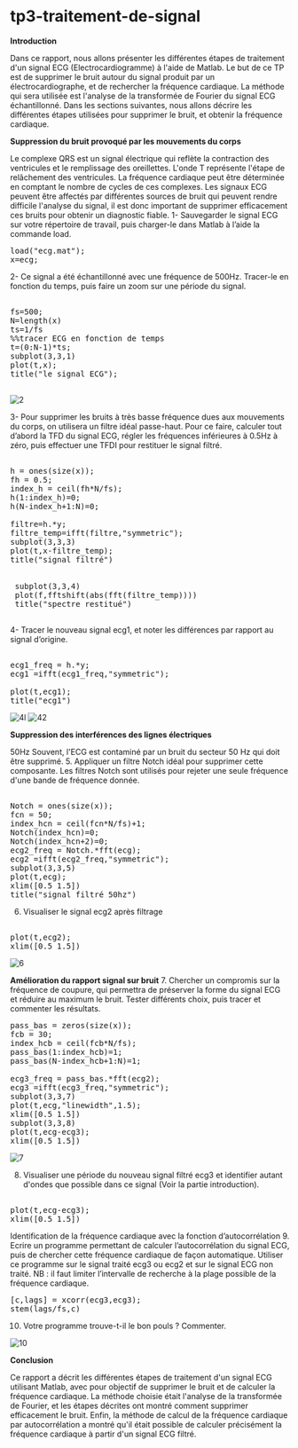 # tp3-traitement-de-signal
**Introduction**

Dans ce rapport, nous allons présenter les différentes étapes de traitement d'un signal ECG (Electrocardiogramme) à l'aide de Matlab. Le but de ce TP est de supprimer le bruit autour du signal produit par un électrocardiographe, et de rechercher la fréquence cardiaque. La méthode qui sera utilisée est l'analyse de la transformée de Fourier du signal ECG échantillonné.
Dans les sections suivantes, nous allons décrire les différentes étapes utilisées pour supprimer le bruit, et obtenir la fréquence cardiaque.

**Suppression du bruit provoqué par les mouvements du corps**

Le complexe QRS est un signal électrique qui reflète la contraction des ventricules et le remplissage des oreillettes. L'onde T représente l'étape de relâchement des ventricules. La fréquence cardiaque peut être déterminée en comptant le nombre de cycles de ces complexes. 
Les signaux ECG peuvent être affectés par différentes sources de bruit qui peuvent rendre difficile l'analyse du signal, il est donc important de supprimer efficacement ces bruits pour obtenir un diagnostic fiable.
1-	Sauvegarder le signal ECG sur votre répertoire de travail, puis charger-le dans Matlab à l’aide la commande load. 

<pre>
load("ecg.mat");
x=ecg;
</pre>

2-	 Ce signal a été échantillonné avec une fréquence de 500Hz. Tracer-le en fonction du temps, puis faire un zoom sur une période du signal.

<pre>

fs=500;
N=length(x)
ts=1/fs
%%tracer ECG en fonction de temps
t=(0:N-1)*ts;
subplot(3,3,1)
plot(t,x);
title("le signal ECG");

</pre>

![2](https://user-images.githubusercontent.com/86806375/214948912-1deff36d-9721-4fd3-9bf1-9d2bd3dd7131.JPG)


3-	  Pour supprimer les bruits à très basse fréquence dues aux mouvements du corps, on utilisera un filtre idéal passe-haut. Pour ce faire, calculer tout d’abord la TFD du signal ECG, régler les fréquences inférieures à 0.5Hz à zéro, puis effectuer une TFDI pour restituer le signal filtré.

<pre>

h = ones(size(x));
fh = 0.5;
index_h = ceil(fh*N/fs);
h(1:index_h)=0;
h(N-index_h+1:N)=0;

filtre=h.*y;
filtre_temp=ifft(filtre,"symmetric");
subplot(3,3,3)
plot(t,x-filtre_temp);
title("signal filtré")


 subplot(3,3,4)
 plot(f,fftshift(abs(fft(filtre_temp))))
 title("spectre restitué")

</pre>

4-	  Tracer le nouveau signal ecg1, et noter les différences par rapport au signal d’origine.
<pre>

ecg1_freq = h.*y;
ecg1 =ifft(ecg1_freq,"symmetric");

plot(t,ecg1);
title("ecg1")
</pre>
![4l](https://user-images.githubusercontent.com/86806375/214948967-a419463a-8932-427c-a36b-cb8399de8afe.JPG)
![42](https://user-images.githubusercontent.com/86806375/214949208-75fe8e32-f55e-417a-a563-80abd8f1d399.JPG)

**Suppression des interférences des lignes électriques**

50Hz Souvent, l'ECG est contaminé par un bruit du secteur 50 Hz qui doit être supprimé. 
5. Appliquer un filtre Notch idéal pour supprimer cette composante. Les filtres Notch sont utilisés pour rejeter une seule fréquence d'une bande de fréquence donnée. 
<pre>

Notch = ones(size(x));
fcn = 50;
index_hcn = ceil(fcn*N/fs)+1;
Notch(index_hcn)=0;
Notch(index_hcn+2)=0;
ecg2_freq = Notch.*fft(ecg);
ecg2 =ifft(ecg2_freq,"symmetric");
subplot(3,3,5)
plot(t,ecg);
xlim([0.5 1.5])
title("signal filtré 50hz")
</pre>

6. Visualiser le signal ecg2 après filtrage
<pre>

plot(t,ecg2);
xlim([0.5 1.5])
</pre>
![6](https://user-images.githubusercontent.com/86806375/214949087-0f051162-f1ea-4ebd-9a5a-43bc6d7ab2a9.JPG)

**Amélioration du rapport signal sur bruit** 
7. Chercher un compromis sur la fréquence de coupure, qui permettra de préserver la forme du signal ECG et réduire au maximum le bruit. Tester différents choix, puis tracer et commenter les résultats.
<pre>
pass_bas = zeros(size(x));
fcb = 30;
index_hcb = ceil(fcb*N/fs);
pass_bas(1:index_hcb)=1;
pass_bas(N-index_hcb+1:N)=1;

ecg3_freq = pass_bas.*fft(ecg2);
ecg3 =ifft(ecg3_freq,"symmetric");
subplot(3,3,7)
plot(t,ecg,"linewidth",1.5);
xlim([0.5 1.5])
subplot(3,3,8)
plot(t,ecg-ecg3);
xlim([0.5 1.5])
</pre>
![7](https://user-images.githubusercontent.com/86806375/214949121-0147f867-cca8-4cea-b3ee-07462b49e5b8.JPG)

 8. Visualiser une période du nouveau signal filtré ecg3 et identifier autant d'ondes que possible dans ce signal (Voir la partie introduction).
<pre>

plot(t,ecg-ecg3);
xlim([0.5 1.5])
</pre>
Identification de la fréquence cardiaque avec la fonction d’autocorrélation 
9. Ecrire un programme permettant de calculer l’autocorrélation du signal ECG, puis de chercher cette fréquence cardiaque de façon automatique. Utiliser ce programme sur le signal traité ecg3 ou ecg2 et sur le signal ECG non traité. NB : il faut limiter l’intervalle de recherche à la plage possible de la fréquence cardiaque. 
<pre>
[c,lags] = xcorr(ecg3,ecg3);
stem(lags/fs,c)
</pre>

10. Votre programme trouve-t-il le bon pouls ? Commenter.

![10](https://user-images.githubusercontent.com/86806375/214949171-bc5ce28b-7b9e-4dab-9d17-1d5d1561426e.JPG)

**Conclusion**

Ce rapport a décrit les différentes étapes de traitement d'un signal ECG utilisant Matlab, avec pour objectif de supprimer le bruit et de calculer la fréquence cardiaque. La méthode choisie était l'analyse de la transformée de Fourier, et les étapes décrites ont montré comment supprimer efficacement le bruit. Enfin, la méthode de calcul de la fréquence cardiaque par autocorrélation a montré qu'il était possible de calculer précisément la fréquence cardiaque à partir d'un signal ECG filtré.

